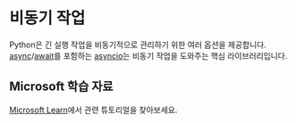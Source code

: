 # 비동기 작업

Python은 긴 실행 작업을 비동기적으로 관리하기 위한 여러 옵션을 제공합니다. [async](https://docs.python.org/3/reference/compound_stmts.html#async-def)/[await](https://docs.python.org/3/reference/expressions.html#await)를 포함하는 [asyncio](https://docs.python.org/3/library/asyncio.html)는 비동기 작업을 도와주는 핵심 라이브러리입니다.

## Microsoft 학습 자료

[Microsoft Learn](https://learn.microsoft.com/?WT.mc_id=python-c9-niner)에서 관련 튜토리얼을 찾아보세요.
